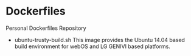 # Dockerfiles
Personal Dockerfiles Repository
* ubuntu-trusty-build.sh
    This image provides the Ubuntu 14.04 based build environment for webOS and LG GENIVI based platforms.
